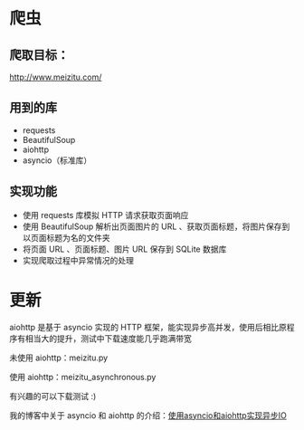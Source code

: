 # 爬虫



## 爬取目标：

http://www.meizitu.com/



## 用到的库

- requests
- BeautifulSoup
- aiohttp
- asyncio（标准库）



## 实现功能

- 使用 requests 库模拟 HTTP 请求获取页面响应
- 使用 BeautifulSoup 解析出页面图片的 URL 、获取页面标题，将图片保存到以页面标题为名的文件夹
- 将页面 URL 、页面标题、图片 URL 保存到 SQLite 数据库
- 实现爬取过程中异常情况的处理



# 更新

aiohttp 是基于 asyncio 实现的 HTTP 框架，能实现异步高并发，使用后相比原程序有相当大的提升，测试中下载速度能几乎跑满带宽

未使用 aiohttp：meizitu.py

使用 aiohttp：meizitu_asynchronous.py

有兴趣的可以下载测试 :)

我的博客中关于 asyncio 和 aiohttp 的介绍：[使用asyncio和aiohttp实现异步IO](http://wish007.github.io/2017/02/25/%E4%BD%BF%E7%94%A8asyncio%E5%92%8Caiohttp%E5%AE%9E%E7%8E%B0%E5%BC%82%E6%AD%A5IO/)
